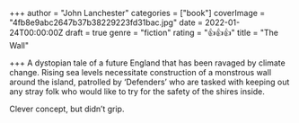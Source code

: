 +++
author = "John Lanchester"
categories = ["book"]
coverImage = "4fb8e9abc2647b37b38229223fd31bac.jpg"
date = 2022-01-24T00:00:00Z
draft = true
genre = "fiction"
rating = "👍👍👍"
title = "The Wall"

+++
A  dystopian tale of a future England that has been ravaged by climate change.  Rising sea levels necessitate construction of a monstrous wall around the island, patrolled by ‘Defenders’ who are tasked with keeping out any stray folk who would like to try for the safety of the shires inside.

Clever concept, but didn’t grip.
